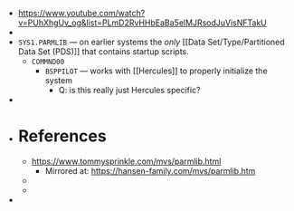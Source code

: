 - https://www.youtube.com/watch?v=PUhXhgUv_og&list=PLmD2RvHHbEaBa5elMJRsodJuVisNFTakU
-
- `SYS1.PARMLIB` — on earlier systems the _only_ [[Data Set/Type/Partitioned Data Set (PDS)]] that contains startup scripts.
	- `COMMND00`
		- `BSPPILOT` — works with [[Hercules]] to properly initialize the system
			- Q: is this really just Hercules specific?
-
- # References
	- https://www.tommysprinkle.com/mvs/parmlib.html
		- Mirrored at: https://hansen-family.com/mvs/parmlib.htm
	-
	-
-
